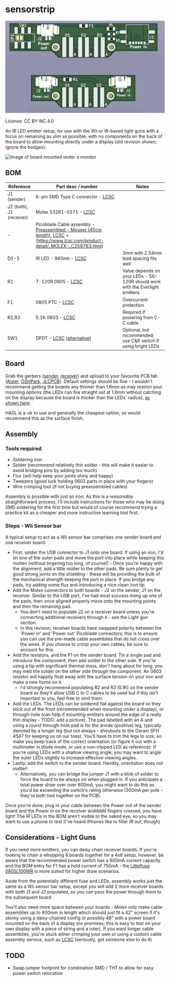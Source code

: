 # sensorstrip

![Image of PCB](resources/sensorstrip-render.png)

License: CC BY-NC 4.0

An IR LED emitter setup, for use with the Wii or IR-based light guns with a focus on remaining as slim as possible, with no components on the back of the board to allow mounting directly under a display (old revision shown; ignore the bodges):

![Image of board mounted under a monitor](resources/sensorstrip-mounting.jpg)

## BOM

| Reference | Part desc / number | Notes |
|----------|-------------|-------|
| J1 (sender) | 6-pin SMD Type C connector - [LCSC](https://lcsc.com/product-detail/USB-Connectors_DEALON-USB-TYPE-C-007_C2927027.html) |  |
| J2 (both), J1 (receiver) | Molex 53261-0271  - [LCSC](https://www.lcsc.com/product-detail/Wire-To-Board-Wire-To-Wire-Connector_MOLEX-532610271_C189700.html) |  |
| - | Picoblade Cable assembly - [Preassembled - Mouser (45cm length)](https://www.mouser.co.uk/ProductDetail/Molex/15134-0205?qs=F%2F1Z9SgJL%252BW0yu3FEJM3cA%3D%3D), [LCSC](https://www.lcsc.com/product-detail/_MOLEX-_C293613.html) + (https://www.lcsc.com/product-detail/_MOLEX-_C259763.html) | |
| D1-3 | IR LED - 940nm - [LCSC](https://lcsc.com/product-detail/Infrared-IR-LEDs_Everlight-Elec-IR204-H60_C60099.html) | 3mm with 2.54mm lead spacing fits well |
| R1 | 7-120R 0805 - [LCSC](https://lcsc.com/product-detail/Chip-Resistor-Surface-Mount_PANASONIC-ERJ3EKF1200V_C169257.html) | Value depends on your LEDs - 56-120R should work with the Everlight emitters |
| F1 | 0805 PTC - [LCSC](https://www.lcsc.com/product-detail/_Murata-Electronics-_C184863.html) | Overcurrent protection |
| R2,R3 | 5.1K 0603 - [LCSC](https://lcsc.com/product-detail/Chip-Resistor-Surface-Mount_PANASONIC-ERJ3EKF5101V_C123727.html) | Required if powering from C-C cable |
| SW1 | DPDT - [LCSC](https://lcsc.com/product-detail/Slide-Switches_C-K-JS202011SCQN_C221666.html) [(alternative)](https://lcsc.com/product-detail/Slide-Switches_XKB-Connectivity-SS-3235S-L1_C500055.html)  | Optional, but recommended; use C&K switch if using bright LEDs |

## Board

Grab the gerbers ([sender](https://github.com/eatnooM/sensorstrip/blob/main/sensorstrip-sender/sensorstrip-sender-gerbers.zip), [receiver](https://github.com/eatnooM/sensorstrip/blob/main/sensorstrip-receiver/sensorstrip-receiver-gerbers.zip)) and upload to your favourite PCB fab ([Aisler](https://aisler.net/), [OSHPark](https://oshpark.com/), [JLCPCB](https://jlcpcb.com/)). Default settings should be fine - I wouldn't recommend getting the boards any thinner than 1.6mm as may restrict your mounting options (the LEDs can fire straight out at 1.6mm without catching on the display because the board is thicker than the LEDs' radius), [as shown here](resources/sensorstrip-pcb-thickness.jpg)

HASL is a-ok to use and generally the cheapest option, so would recommend this as the surface finish.

## Assembly

### Tools required
- Soldering iron
- Solder (recommend relatively thin solder - this will make it easier to avoid bridging pins by adding too much)
- Flux (will help keep your joints shiny and happy)
- Tweezers (good luck holding 0603 parts in place with your fingers)
- Wire crimping tool (if not buying preassembled cables)

Assembly is possible with just an iron. As this is a _reasonably_ straightforward process, I'll include instructions for those who may be doing SMD soldering for the first time but would of course recommend trying a practice kit as a cheaper and more instructive learning tool first.

### Steps - Wii Sensor bar

A typical setup to act as a Wii sensor bar comprises one sender board and one receiver board.

- First, solder the USB connector to J1 onto one board. If using an iron, I'd tin one of the outer pads and move the port into place while keeping this molten (without lingering too long, of course!) - Once you're happy with the alignment, add a little solder to the other pads. Be sure plenty to get good strong joints on the shielding - these will be providing the bulk of the mechanical strength keeping the port in place. If you bridge any pads, try adding some flux and introducing a nice clean iron tip.
- Add the Molex connectors to both boards - J2 on the sender, J1 on the receiver. Similar to the USB port, I've had most success lining up one of the pads, then once aligned properly move onto the mounting points and then the remaining pad.
	- You don't need to populate J2 on a receiver board unless you're connecting additional receivers through it - see the Light gun section.
	- In this revision, receiver boards have swapped polarity between the 'Power in' and 'Power out' Picoblade connectors; this is to ensure you can use the pre-made cable assemblies that do not cross over the wires. If you choose to crimp your own cables, be sure to account for this.
- Add the resistors, and the F1 on the sender board. Tin a single pad and introduce the component, then add solder to the other side. If you're using a tip with significant thermal mass, don't hang about for long; you may melt the solder on the other side _through_ the component. An 0603 resistor will happily float away with the surface tension on your iron and make a new home on it.
	- I'd strongly recommend populating R2 and R3 (5.1K) on the sender board as they'll allow USB C to C cables to be used but if this isn't important to you, feel free to omit them.
- Add the LEDs. The LEDs can be soldered flat against the board so they stick out of the front (recommended when mounting under a display), or through-hole (can help if mounting emitters around the edge of a really thin display - TODO: add a picture). The pad labelled with an A and using a round through-hole pad is for the anode (positive) leg, typically denoted by a longer leg (but not always - shoutouts to the Osram SFH 4547 for keeping us on our toes). You'll have to trim the legs to size, so make you keep track of the correct orientation (or figure it out with a multimeter in diode mode, or use a non-clipped LED as reference). If you're using LEDs with a shallow viewing angle, you may want to angle the outer LEDs slightly to increase effective viewing angles.
- Lastly, add the switch to the sender board. Handily, orientation does not matter!
	- Alternatively, you can bridge the jumper J1 with a blob of solder to force the board to be always on when plugged in. If you anticipate a total power draw over over 600mA, you might want to do this as you'd be exceeding the switch's rating otherwise (300mA per pole - they're both tied together on the PCB).
	
Once you're done, plug in your cable between the Power out of the sender board and the Power in on the receiver anddddd fingers crossed, you have light! The IR LEDs in the BOM aren't visible to the naked eye, so you may want to use a phone to test (I've heard iPhones like to filter IR out, though)

## Considerations - Light Guns 

If you need more emitters, you can daisy chain receiver boards. If you're looking to chain a whopping 8 boards together for a 4x6 setup, however, be aware that the recommended power switch has a 600mA current capacity and the BOM entry for F1 has a hold current of 750mA - the [Littelfuse 0805L100WR](https://www.lcsc.com/product-detail/Resettable-Fuses_Littelfuse-0805L100WR_C80270.html) is more suited for higher draw scenarios.

Aside from the potentially different fuse and LEDs, assembly works just the same as a Wii sensor bar setup, except you will add 2 more receiver boards with both J1 and J2 populated, so you can pass the power through them to the subsequent board.

You'll also need more space between your boards - Molex only make cable assemblies up to 600mm in length which should _just_ fit a 42" screen if it's skinny using a daisy-chained config or possibly 48" with a power board mounted on the back of a display (no promises; this is easy to test on your own display with a piece of string and a ruler). If you want longer cable assemblies, you're stuck either crimping your own or using a custom cable assembly service, such as [LCSC](https://www.lcsc.com/newservice) (seriously, get someone else to do it)

## TODO
- Swap jumper footprint for combination SMD / THT to allow for easy power switch relocation

